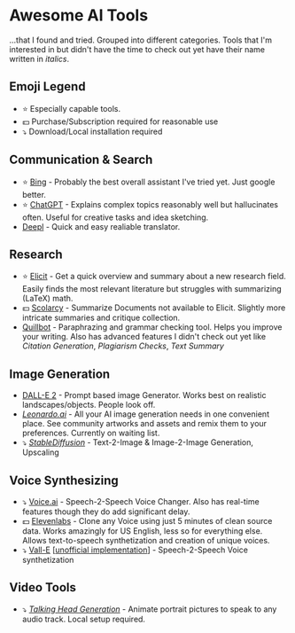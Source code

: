 # Awesome AI Tools
...that I found and tried. 
Grouped into different categories.
Tools that I'm interested in but didn't have the time to check out yet have their name written in _italics_.

## Emoji Legend
- :star: Especially capable tools.
- :dollar: Purchase/Subscription required for reasonable use
- :arrow_heading_down: Download/Local installation required

## Communication & Search
- :star: [Bing](https://www.bing.com/new) - Probably the best overall assistant I've tried yet. Just google better.
- :star: [ChatGPT](https://chat.openai.com/) - Explains complex topics reasonably well but hallucinates often. Useful for creative tasks and idea sketching.
- [Deepl](https://www.deepl.com/) - Quick and easy realiable translator.

## Research
- :star: [Elicit](https://elicit.org/) - Get a quick overview and summary about a new research field. Easily finds the most relevant literature but struggles with summarizing (LaTeX) math.
- :dollar: [Scolarcy](https://scholarcy.com/) -  Summarize Documents not available to Elicit. Slightly more intricate summaries and critique collection.
- [Quillbot](https://quillbot.com/) - Paraphrazing and grammar checking tool. Helps you improve your writing. Also has advanced features I didn't check out yet like _Citation Generation_, _Plagiarism Checks_, _Text Summary_

## Image Generation
- [DALL-E 2](https://openai.com/product/dall-e-2) - Prompt based image Generator. Works best on realistic landscapes/objects. People look off.
- _[Leonardo.ai](https://leonardo.ai/)_ - All your AI image generation needs in one convenient place. See community artworks and assets and remix them to your preferences. Currently on waiting list.
- :arrow_heading_down: _[StableDiffusion](https://github.com/AUTOMATIC1111/stable-diffusion-webui)_ - Text-2-Image & Image-2-Image Generation, Upscaling

## Voice Synthesizing
- :arrow_heading_down: [Voice.ai](https://voice.ai/) - Speech-2-Speech Voice Changer. Also has real-time features though they do add significant delay.
- :dollar: [Elevenlabs](https://elevenlabs.io/) - Clone any Voice using just 5 minutes of clean source data. Works amazingly for US English, less so for everything else. Allows text-to-speech synthetization and creation of unique voices.
- :arrow_heading_down: [Vall-E](https://valle-demo.github.io/) [[unofficial implementation](https://github.com/enhuiz/vall-e)] - Speech-2-Speech Voice synthetization

## Video Tools
- :arrow_heading_down: _[Talking Head Generation](https://github.com/wangsuzhen/Audio2Head)_ - Animate portrait pictures to speak to any audio track. Local setup required.

